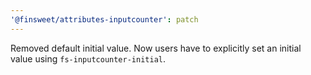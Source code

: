 ```yaml
---
'@finsweet/attributes-inputcounter': patch
---
```


Removed default initial value. Now users have to explicitly set an initial value using `fs-inputcounter-initial`.
